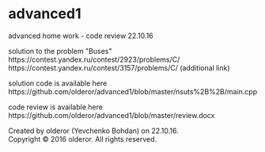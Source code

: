 # advanced1
advanced home work - code review 22.10.16
<p>
solution to the problem "Buses"<br />
https://contest.yandex.ru/contest/2923/problems/C/<br />
https://contest.yandex.ru/contest/3157/problems/C/ (additional link)<br />
</p>
<p>
solution code is available here<br />
https://github.com/olderor/advanced1/blob/master/nsuts%2B%2B/main.cpp<br />
</p>
<p>
code review is available here<br />
https://github.com/olderor/advanced1/blob/master/review.docx<br />
</p>
Created by olderor (Yevchenko Bohdan) on 22.10.16.<br />
Copyright © 2016 olderor. All rights reserved.
